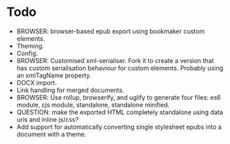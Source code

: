 # Todo

* BROWSER: browser-based epub export using bookmaker custom elements.
* Theming.
* Config.
* BROWSER: Customised xml-serialiser. Fork it to create a version that has custom serialisation behaviour for custom elements. Probably using an xmlTagName property.
* DOCX import.
* Link handling for merged documents.
* BROWSER: Use rollup, browserify, and uglify to generate four files: es6 module, cjs module, standalone, standalone minified.
* QUESTION: make the exported HTML completely standalone using data uris and inline js/css?
* Add support for automatically converting single stylesheet epubs into a document with a theme.